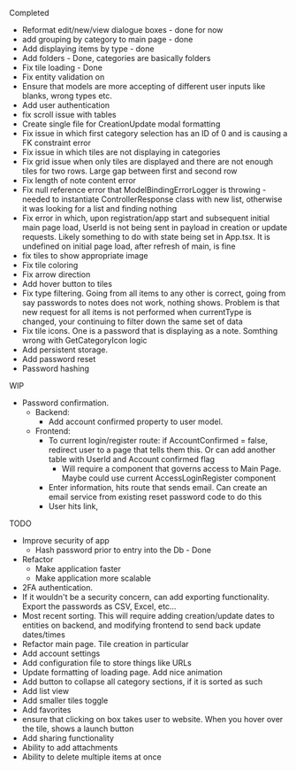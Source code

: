 
Completed
- Reformat edit/new/view dialogue boxes - done for now
- add grouping by category to main page - done
- Add displaying items by type - done
- Add folders - Done, categories are basically folders
- Fix tile loading - Done
- Fix entity validation on 
- Ensure that models are more accepting of different user inputs like blanks, wrong types etc.
- Add user authentication 
- fix scroll issue with tables
- Create single file for CreationUpdate modal formatting
- Fix issue in which first category selection has an ID of 0 and is causing a FK constraint error
- Fix issue in which tiles are not displaying in categories
- Fix grid issue when only tiles are displayed and there are not enough tiles for two rows. Large gap between first and second row
- Fix length of note content error
- Fix null reference error that ModelBindingErrorLogger is throwing - needed to instantiate ControllerResponse class with new list, otherwise it was looking for a list and finding nothing
- Fix error in which, upon registration/app start and subsequent initial main page load, UserId is not being sent in payload in creation or update requests. Likely something to do with state being set in App.tsx. It is undefined on initial page load, after refresh of main, is fine
- fix tiles to show appropriate image
- Fix tile coloring
- Fix arrow direction
- Add hover button to tiles
- Fix type filtering. Going from all items to any other is correct, going from say passwords to notes does not work, nothing shows. Problem is that new request for all items is not performed when currentType is changed, your continuing to filter down the same set of data
- Fix tile icons. One is a password that is displaying as a note. Somthing wrong with GetCategoryIcon logic
- Add persistent storage.
- Add password reset
- Password hashing


WIP
- Password confirmation.
	- Backend:
		- Add account confirmed property to user model.
	- Frontend:
		- To current login/register route: if AccountConfirmed = false, redirect user to a page that tells them this. Or can add another table with UserId and Account confirmed flag
			- Will require a component that governs access to Main Page. Maybe could use current AccessLoginRegister component
		- Enter information, hits route that sends email. Can create an email service from existing reset password code to do this
		- User hits link, 

TODO
- Improve security of app
	- Hash password prior to entry into the Db - Done
- Refactor
	- Make application faster
	- Make application more scalable
- 2FA authentication.
- If it wouldn't be a security concern, can add exporting functionality. Export the passwords as CSV, Excel, etc...
- Most recent sorting. This will require adding creation/update dates to entities on backend, and modifying frontend to send back update dates/times
- Refactor main page. Tile creation in particular
- Add account settings
- Add configuration file to store things like URLs
- Update formatting of loading page. Add nice animation
- Add button to collapse all category sections, if it is sorted as such
- Add list view
- Add smaller tiles toggle
- Add favorites
- ensure that clicking on box takes user to website. When you hover over the tile, shows a launch button
- Add sharing functionality
- Ability to add attachments
- Ability to delete multiple items at once